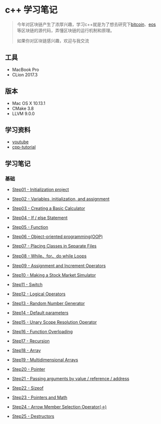 # c++ 学习笔记

> 今年对区块链产生了浓厚兴趣，学习c++就是为了想去研究下[bitcoin](https://github.com/bitcoin/bitcoin)、[eos](https://github.com/EOSIO/eos)等区块链的源代码，弄懂区块链的运行机制和原理。
>
> 如果你对区块链感兴趣，欢迎与我交流



## 工具

- MacBook Pro 
- CLion 2017.3




## 版本

- Mac OS X 10.13.1
- CMake 3.8
- LLVM 9.0.0




## 学习资料

 - [youtube](https://www.youtube.com/watch?v=tvC1WCdV1XU&list=PLDED25B8DC0FEF9A1)
 - [cpp-tutorial](http://www.learncpp.com/)


## 学习笔记

### 基础

- [Step01 - Initialization project](https://github.com/wangweiX/c-learning/tree/master/c%2B%2Blearning-step01)
- [Step02 - Variables, initialization, and assignment](https://github.com/wangweiX/c-learning/tree/master/c%2B%2Blearning-step02)
- [Step03 - Creating a Basic Calculator](https://github.com/wangweiX/c-learning/tree/master/c%2B%2Blearning-step03)
- [Step04 - If / else Statement](https://github.com/wangweiX/c-learning/tree/master/c%2B%2Blearning-step04)
- [Step05 - Function](https://github.com/wangweiX/c-learning/tree/master/c%2B%2Blearning-step05)
- [Step06 - Object-oriented programming(OOP)](https://github.com/wangweiX/c-learning/tree/master/c%2B%2Blearning-step06)
- [Step07 - Placing Classes in Separate Files](https://github.com/wangweiX/c-learning/tree/master/c%2B%2Blearning-step07)
- [Step08 - While、for、do while Loops](https://github.com/wangweiX/c-learning/tree/master/c%2B%2Blearning-step08)
- [Step09 - Assignment and Increment Operators](https://github.com/wangweiX/c-learning/tree/master/c%2B%2Blearning-step09)
- [Step10 - Making a Stock Market Simulator](https://github.com/wangweiX/c-learning/tree/master/c%2B%2Blearning-step10)
- [Step11 - Switch](https://github.com/wangweiX/c-learning/tree/master/c%2B%2Blearning-step12)
- [Step12 - Logical Operators](https://github.com/wangweiX/c-learning/tree/master/c%2B%2Blearning-step12)
- [Step13 - Random Number Generator](https://github.com/wangweiX/c-learning/tree/master/c%2B%2Blearning-step13)
- [Step14 - Default parameters](https://github.com/wangweiX/c-learning/tree/master/c%2B%2Blearning-step14)
- [Step15 - Unary Scope Resolution Operator](https://github.com/wangweiX/c-learning/tree/master/c%2B%2Blearning-step15)
- [Step16 - Function Overloading](https://github.com/wangweiX/c-learning/tree/master/c%2B%2Blearning-step16)
- [Step17 - Recursion](https://github.com/wangweiX/c-learning/tree/master/c%2B%2Blearning-step17)
- [Step18 - Array](https://github.com/wangweiX/c-learning/tree/master/c%2B%2Blearning-step18) 
- [Step19 - Multidimensional Arrays](https://github.com/wangweiX/c-learning/tree/master/c%2B%2Blearning-step19)
- [Step20 - Pointer](https://github.com/wangweiX/c-learning/tree/master/c%2B%2Blearning-step20)


- [Step21 - Passing arguments by value / reference / address](https://github.com/wangweiX/c-learning/tree/master/c%2B%2Blearning-step21)
- [Step22 - Sizeof](https://github.com/wangweiX/c-learning/tree/master/c%2B%2Blearning-step22)
- [Step23 - Pointers and Math](https://github.com/wangweiX/c-learning/tree/master/c%2B%2Blearning-step23)
- [Step24 - Arrow Member Selection Operator(->)](https://github.com/wangweiX/c-learning/tree/master/c%2B%2Blearning-step24)
- [Step25 - Destructors](https://github.com/wangweiX/c-learning/tree/master/c%2B%2Blearning-step25)

